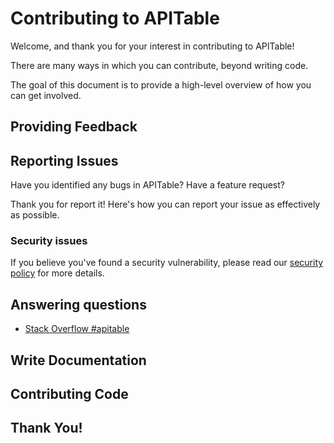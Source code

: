 # Contributing to APITable

Welcome, and thank you for your interest in contributing to APITable!

There are many ways in which you can contribute, beyond writing code. 

The goal of this document is to provide a high-level overview of how you can get involved.


## Providing Feedback




## Reporting Issues

Have you identified any bugs in APITable?
Have a feature request?

Thank you for report it!
Here's how you can report your issue as effectively as possible.


### Security issues
If you believe you've found a security vulnerability, please read our [security policy](./SECURITY.md) for more details.


## Answering questions

- [Stack Overflow #apitable](https://stackoverflow.com/questions/tagged/apitable)

## Write Documentation

## Contributing Code



## Thank You!


